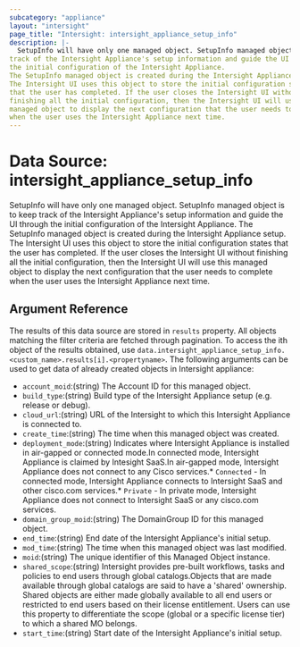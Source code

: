 ```yaml
---
subcategory: "appliance"
layout: "intersight"
page_title: "Intersight: intersight_appliance_setup_info"
description: |-
  SetupInfo will have only one managed object. SetupInfo managed object is to keep
track of the Intersight Appliance's setup information and guide the UI through
the initial configuration of the Intersight Appliance.
The SetupInfo managed object is created during the Intersight Appliance setup.
The Intersight UI uses this object to store the initial configuration states
that the user has completed. If the user closes the Intersight UI without
finishing all the initial configuration, then the Intersight UI will use this
managed object to display the next configuration that the user needs to complete
when the user uses the Intersight Appliance next time.
---
```


# Data Source: intersight_appliance_setup_info
SetupInfo will have only one managed object. SetupInfo managed object is to keep
track of the Intersight Appliance's setup information and guide the UI through
the initial configuration of the Intersight Appliance.
The SetupInfo managed object is created during the Intersight Appliance setup.
The Intersight UI uses this object to store the initial configuration states
that the user has completed. If the user closes the Intersight UI without
finishing all the initial configuration, then the Intersight UI will use this
managed object to display the next configuration that the user needs to complete
when the user uses the Intersight Appliance next time.
## Argument Reference
The results of this data source are stored in `results` property.
All objects matching the filter criteria are fetched through pagination.
To access the ith object of the results obtained, use `data.intersight_appliance_setup_info.<custom_name>.results[i].<propertyname>`.
The following arguments can be used to get data of already created objects in Intersight appliance:
* `account_moid`:(string) The Account ID for this managed object. 
* `build_type`:(string) Build type of the Intersight Appliance setup (e.g. release or debug). 
* `cloud_url`:(string) URL of the Intersight to which this Intersight Appliance is connected to. 
* `create_time`:(string) The time when this managed object was created. 
* `deployment_mode`:(string) Indicates where Intersight Appliance is installed in air-gapped or connected mode.In connected mode, Intersight Appliance is claimed by Intesight SaaS.In air-gapped mode, Intersight Appliance does not connect to any Cisco services.* `Connected` - In connected mode, Intersight Appliance connects to Intersight SaaS and other cisco.com services.* `Private` - In private mode, Intersight Appliance does not connect to Intersight SaaS or any cisco.com services. 
* `domain_group_moid`:(string) The DomainGroup ID for this managed object. 
* `end_time`:(string) End date of the Intersight Appliance's initial setup. 
* `mod_time`:(string) The time when this managed object was last modified. 
* `moid`:(string) The unique identifier of this Managed Object instance. 
* `shared_scope`:(string) Intersight provides pre-built workflows, tasks and policies to end users through global catalogs.Objects that are made available through global catalogs are said to have a 'shared' ownership. Shared objects are either made globally available to all end users or restricted to end users based on their license entitlement. Users can use this property to differentiate the scope (global or a specific license tier) to which a shared MO belongs. 
* `start_time`:(string) Start date of the Intersight Appliance's initial setup. 
 